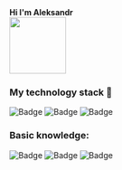 <strong>
Hi I'm Aleksandr
</strong>

<div id="header" align="flex-start">
  <img src="https://media.giphy.com/media/M9gbBd9nbDrOTu1Mqx/giphy.gif" width="100"/>
</div>

### My technology stack 👋

<div id="badges">
  <img src="https://img.shields.io/badge/HTML-blue?style=for-the-badge&logo=logoColor=white" alt="Badge"/>
  <img src="https://img.shields.io/badge/SCSS-red?style=for-the-badge&logo=logoColor=white" alt="Badge"/>
  <img src="https://img.shields.io/badge/JavaScript-yellow?style=for-the-badge&logo=logoColor=white" alt="Badge"/>
</div>

### Basic knowledge:
<div id="knowledge">
  <img src="https://img.shields.io/badge/jQuery-navy?style=for-the-badge&logo=logoColor=white" alt="Badge"/>
  <img src="https://img.shields.io/badge/php-grey?style=for-the-badge&logo=logoColor=white" alt="Badge"/>
  <img src="https://img.shields.io/badge/WordPress-black?style=for-the-badge&logo=logoColor=white" alt="Badge"/>
</div>
